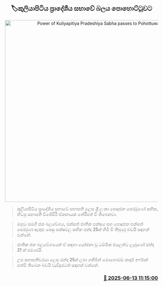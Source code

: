 <p align='center'><b><h2 align='center' title='Power of Kuliyapitiya Pradeshiya Sabha passes to Pohottuwa'>🏷කුලියාපිටිය ප්‍රාදේශීය සභාවේ බලය පොහොට්ටුවට</h2></b></p>
<p align='center'><img src='https://helakuru.sgp1.cdn.digitaloceanspaces.com/esana/images/lib/kuliyapitiya-pradeshiya-saba.jpg' width='600' alt='Power of Kuliyapitiya Pradeshiya Sabha passes to Pohottuwa'></p>

> කුලියාපිටිය ප්‍රාදේශීය සභාවේ සභාපති ලෙස ශ්‍රී ලංකා පොදුජන පෙරමුණේ සභික, හිටපු සභාපති විජේසිරි ඒකනායක තේරීපත් වී තිබෙනවා.

> ඔහුට සමගි ජන බලවේගය, එක්සත් ජාතික පක්ෂය සහ පොදුජන එක්සත් පෙරමුණ ඇතුළු සෙසු පක්ෂවල සභික ඡන්ද 25ක් හිමි වී තිබුණු බවයි සඳහන් වන්නේ.

> ජාතික ජන බලවේගයෙන් ඒ සඳහා යෝජනා වූ ධම්මික ජයලත්ට ලැබුණේ ඡන්ද 21 ක් පමණයි.

> උප සභාපතිවරයා ලෙස ඡන්ද 25ක් ලබා ගනිමින් මොහොමඩ් කාදර් ඉර්ෆාන් පත්වී තිබෙන බවයි වැඩිදුරටත් සඳහන් වන්නේ.



<h3 align='right'><a href='https://www.helakuru.lk/esana/p/110955/'>📅 2025-06-13 11:15:00</a></h3>
